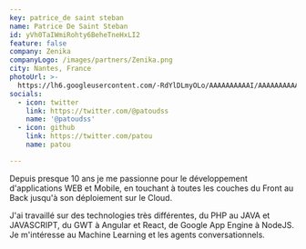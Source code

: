 ```yaml
---
key: patrice_de saint steban
name: Patrice De Saint Steban
id: yVh0TaIWmiRohty6BeheTneHxLI2
feature: false
company: Zenika
companyLogo: /images/partners/Zenika.png
city: Nantes, France
photoUrl: >-
  https://lh6.googleusercontent.com/-RdYlDLmyOLo/AAAAAAAAAAI/AAAAAAAAAAc/KyxC3C3XSwc/photo.jpg
socials:
  - icon: twitter
    link: https://twitter.com/@patoudss
    name: '@patoudss'
  - icon: github
    link: https://twitter.com/patou
    name: patou

---
```


Depuis presque 10  ans je me passionne pour le développement d'applications WEB et Mobile, en touchant à toutes les couches du Front au Back jusqu'à son déploiement sur le Cloud.

J'ai travaillé sur des technologies très différentes, du PHP au JAVA et JAVASCRIPT, du GWT à Angular et React, de Google App Engine à NodeJS.
Je m'intéresse au Machine Learning et les agents conversationnels.